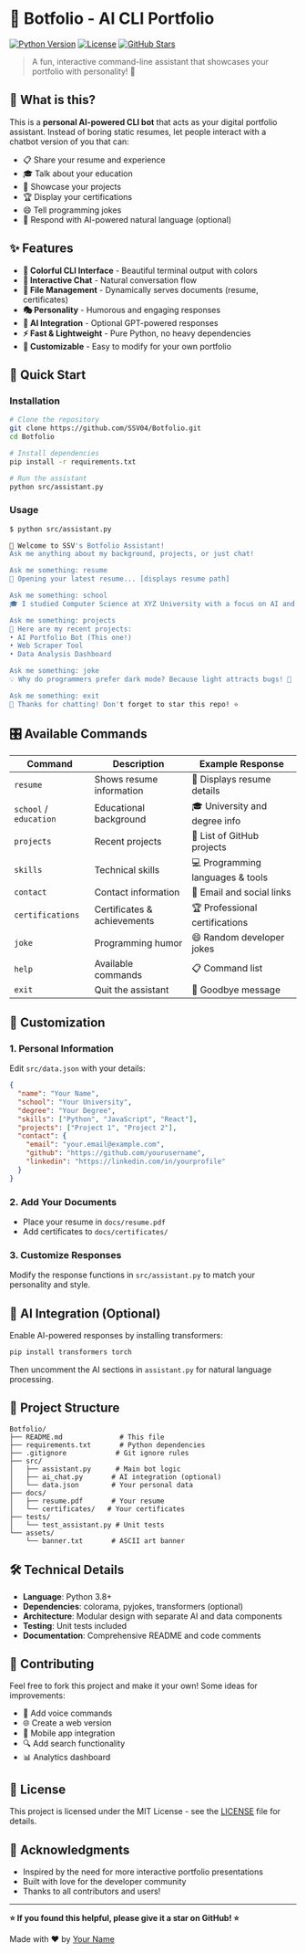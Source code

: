 # 🤖 Botfolio - AI CLI Portfolio

[![Python Version](https://img.shields.io/badge/python-3.8+-blue.svg)](https://python.org)
[![License](https://img.shields.io/badge/license-MIT-green.svg)](LICENSE)
[![GitHub Stars](https://img.shields.io/github/stars/SSV04/Botfolio?style=social)](https://github.com/SSV04/Botfolio)

> A fun, interactive command-line assistant that showcases your portfolio with personality! 🚀

## 🎯 What is this?

This is a **personal AI-powered CLI bot** that acts as your digital portfolio assistant. Instead of boring static resumes, let people interact with a chatbot version of you that can:

- 📋 Share your resume and experience
- 🎓 Talk about your education
- 💼 Showcase your projects
- 🏆 Display your certifications
- 😄 Tell programming jokes
- 🤖 Respond with AI-powered natural language (optional)

## ✨ Features

- **🎨 Colorful CLI Interface** - Beautiful terminal output with colors
- **💬 Interactive Chat** - Natural conversation flow
- **📁 File Management** - Dynamically serves documents (resume, certificates)
- **🎭 Personality** - Humorous and engaging responses
- **🧠 AI Integration** - Optional GPT-powered responses
- **⚡ Fast & Lightweight** - Pure Python, no heavy dependencies
- **🔧 Customizable** - Easy to modify for your own portfolio

## 🚀 Quick Start

### Installation
```bash
# Clone the repository
git clone https://github.com/SSV04/Botfolio.git
cd Botfolio

# Install dependencies
pip install -r requirements.txt

# Run the assistant
python src/assistant.py
```

### Usage
```bash
$ python src/assistant.py

🤖 Welcome to SSV's Botfolio Assistant!
Ask me anything about my background, projects, or just chat!

Ask me something: resume
📄 Opening your latest resume... [displays resume path]

Ask me something: school
🎓 I studied Computer Science at XYZ University with a focus on AI and Machine Learning

Ask me something: projects
🚀 Here are my recent projects:
• AI Portfolio Bot (This one!)
• Web Scraper Tool
• Data Analysis Dashboard

Ask me something: joke  
💡 Why do programmers prefer dark mode? Because light attracts bugs! 🐛

Ask me something: exit
👋 Thanks for chatting! Don't forget to star this repo! ⭐
```

## 🎛️ Available Commands

| Command | Description | Example Response |
|---------|-------------|------------------|
| `resume` | Shows resume information | 📄 Displays resume details |
| `school` / `education` | Educational background | 🎓 University and degree info |
| `projects` | Recent projects | 🚀 List of GitHub projects |
| `skills` | Technical skills | 💻 Programming languages & tools |
| `contact` | Contact information | 📧 Email and social links |
| `certifications` | Certificates & achievements | 🏆 Professional certifications |
| `joke` | Programming humor | 😄 Random developer jokes |
| `help` | Available commands | 📋 Command list |
| `exit` | Quit the assistant | 👋 Goodbye message |

## 🔧 Customization

### 1. Personal Information
Edit `src/data.json` with your details:
```json
{
  "name": "Your Name",
  "school": "Your University",
  "degree": "Your Degree",
  "skills": ["Python", "JavaScript", "React"],
  "projects": ["Project 1", "Project 2"],
  "contact": {
    "email": "your.email@example.com",
    "github": "https://github.com/yourusername",
    "linkedin": "https://linkedin.com/in/yourprofile"
  }
}
```

### 2. Add Your Documents
- Place your resume in `docs/resume.pdf`
- Add certificates to `docs/certificates/`

### 3. Customize Responses
Modify the response functions in `src/assistant.py` to match your personality and style.

## 🧠 AI Integration (Optional)

Enable AI-powered responses by installing transformers:
```bash
pip install transformers torch
```

Then uncomment the AI sections in `assistant.py` for natural language processing.

## 📁 Project Structure

```
Botfolio/
├── README.md              # This file
├── requirements.txt       # Python dependencies
├── .gitignore            # Git ignore rules
├── src/
│   ├── assistant.py      # Main bot logic
│   ├── ai_chat.py       # AI integration (optional)
│   └── data.json        # Your personal data
├── docs/
│   ├── resume.pdf       # Your resume
│   └── certificates/   # Your certificates
├── tests/
│   └── test_assistant.py # Unit tests
└── assets/
    └── banner.txt       # ASCII art banner
```

## 🛠️ Technical Details

- **Language**: Python 3.8+
- **Dependencies**: colorama, pyjokes, transformers (optional)
- **Architecture**: Modular design with separate AI and data components
- **Testing**: Unit tests included
- **Documentation**: Comprehensive README and code comments

## 🤝 Contributing

Feel free to fork this project and make it your own! Some ideas for improvements:

- 🎵 Add voice commands
- 🌐 Create a web version
- 📱 Mobile app integration
- 🔍 Add search functionality
- 📊 Analytics dashboard

## 📄 License

This project is licensed under the MIT License - see the [LICENSE](LICENSE) file for details.

## 🙏 Acknowledgments

- Inspired by the need for more interactive portfolio presentations
- Built with love for the developer community
- Thanks to all contributors and users!

---

**⭐ If you found this helpful, please give it a star on GitHub! ⭐**

Made with ❤️ by [Your Name](https://github.com/yourusername)
